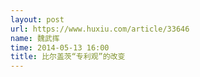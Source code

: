 ```yaml
---
layout: post
url: https://www.huxiu.com/article/33646
name: 魏武挥
time: 2014-05-13 16:00
title: 比尔盖茨“专利观”的改变
---
```

